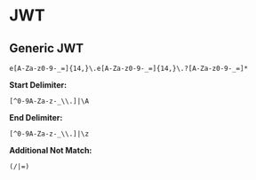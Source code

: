 # JWT

## Generic JWT

```
e[A-Za-z0-9-_=]{14,}\.e[A-Za-z0-9-_=]{14,}\.?[A-Za-z0-9-_=]*
```

**Start Delimiter:**

```
[^0-9A-Za-z-_\\.]|\A
```

**End Delimiter:**

```
[^0-9A-Za-z-_\\.]|\z
```

**Additional Not Match:**

```
(/|=)
```

